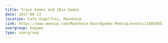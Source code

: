```yaml
---
title: Train Games and 18xx Games
date: 2017-08-13
location: Cafe Vogelfrei, Mannheim
link: https://www.meetup.com/Mannheim-Boardgames-Meetup/events/240588533/
usergroup: bogama
type: usergroup
---
```

